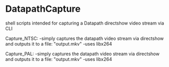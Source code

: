# DatapathCapture
shell scripts intended for capturing a Datapath directshow video stream via CLI

Capture_NTSC:
-simply captures the datapath video stream via directshow and outputs it to a file: "output.mkv"
-uses libx264

Capture_PAL:
-simply captures the datapath video stream via directshow and outputs it to a file: "output.mkv"
-uses libx264
